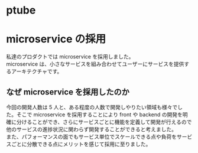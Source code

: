 # ptube

# microservice の採用

私達のプロダクトでは microservice を採用しました。  
microservice は、小さなサービスを組み合わせてユーザーにサービスを提供するアーキテクチャです。

## なぜ microservice を採用したのか

今回の開発人数は 5 人と、ある程度の人数で開発しやりたい領域も様々でした。そこで microservice を採用することにより front や backend の開発を明確に分けることができ、さらにサービスごとに機能を定義して開発が行えるので他のサービスの進捗状況に関わらず開発することができると考えました。  
また、パフォーマンスの面でもサービス単位でスケールできる点や負荷をサービスごとに分散できる点にメリットを感じて採用に至りました。
